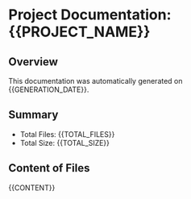 # Project Documentation: {{PROJECT_NAME}}

## Overview

This documentation was automatically generated on {{GENERATION_DATE}}.

## Summary

- Total Files: {{TOTAL_FILES}}
- Total Size: {{TOTAL_SIZE}}

## Content of Files

{{CONTENT}}

